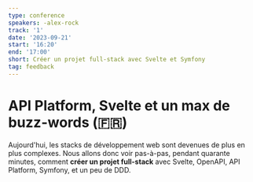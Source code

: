 ```yaml
---
type: conference
speakers: -alex-rock
track: '1'
date: '2023-09-21'
start: '16:20'
end: '17:00'
short: Créer un projet full-stack avec Svelte et Symfony
tag: feedback
---
```


# API Platform, Svelte et un max de buzz-words (🇫🇷)

Aujourd'hui, les stacks de développement web sont devenues de plus en plus complexes. Nous allons donc voir pas-à-pas, pendant quarante minutes, comment **créer un projet full-stack** avec Svelte, OpenAPI, API Platform, Symfony, et un peu de DDD.
